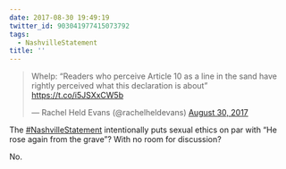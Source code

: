 ```yaml
---
date: 2017-08-30 19:49:19
twitter_id: 903041977415073792
tags:
  - NashvilleStatement
title: ''
---
```


<blockquote class="twitter-tweet"><p lang="en" dir="ltr">Whelp: “Readers who perceive Article 10 as a line in the sand have rightly perceived what this declaration is about” <a href="https://t.co/i5JSXxCW5b">https://t.co/i5JSXxCW5b</a></p>&mdash; Rachel Held Evans (@rachelheldevans) <a href="https://twitter.com/rachelheldevans/status/902948912889303040?ref_src=twsrc%5Etfw">August 30, 2017</a></blockquote>
<script async src="https://platform.twitter.com/widgets.js" charset="utf-8"></script>

The [#NashvilleStatement](https://twitter.com/hashtag/NashvilleStatement) intentionally puts sexual ethics on par with “He rose again from the grave”? With no room for discussion?

No.
